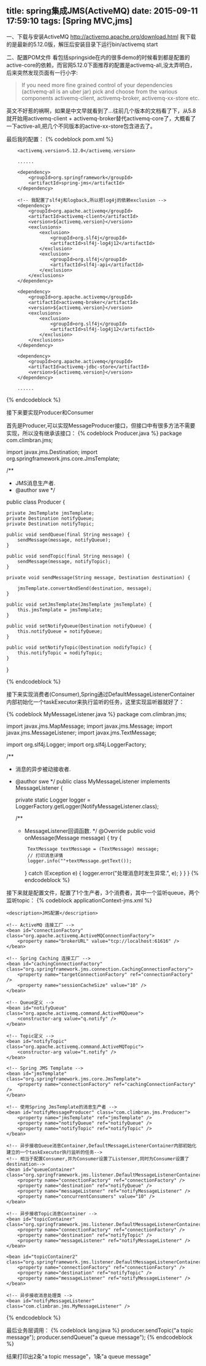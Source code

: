 title: spring集成JMS(ActiveMQ)
date: 2015-09-11 17:59:10
tags: [Spring MVC,jms]
---
一、下载与安装ActiveMQ
	<a href="http://activemq.apache.org/download.html">http://activemq.apache.org/download.html</a>
	我下载的是最新的5.12.0版，解压后安装目录下运行bin/activemq start 
	
二、配置POM文件
	看包括springside在内的很多demo的时候看到都是配置的active-core的依赖，而官网5.12.0下面推荐的配置是activemq-all,没太弄明白，后来突然发现页面有一行小字:
>If you need more fine grained control of your dependencies (activemq-all is an uber jar) pick and choose from the various components activemq-client, activemq-broker, activemq-xx-store etc.

英文不好惹的祸啊，如果是中文早就看到了...往前几个版本的文档看了下，从5.8就开始用activemq-client + activemq-broker替代activemq-core了，大概看了一下active-all,把几个不同版本的active-xx-store包含进去了。

最后我的配置：
{% codeblock pom.xml %}
 
 		<activemq.version>5.12.0</activemq.version>
 		
 		......
 
        <dependency>
            <groupId>org.springframework</groupId>
            <artifactId>spring-jms</artifactId>
        </dependency>

		<!-- 我配置了slf4j和logback,所以把log4j的依赖exclusion -->
        <dependency>
            <groupId>org.apache.activemq</groupId>
            <artifactId>activemq-client</artifactId>
            <version>${activemq.version}</version>
            <exclusions>
                <exclusion>
                    <groupId>org.slf4j</groupId>
                    <artifactId>slf4j-log4j12</artifactId>
                </exclusion>
                <exclusion>
                    <groupId>org.slf4j</groupId>
                    <artifactId>slf4j-api</artifactId>
                </exclusion>
            </exclusions>
        </dependency>

        <dependency>
            <groupId>org.apache.activemq</groupId>
            <artifactId>activemq-broker</artifactId>
            <version>${activemq.version}</version>
            <exclusions>
                <exclusion>
                    <groupId>org.slf4j</groupId>
                    <artifactId>slf4j-log4j12</artifactId>
                </exclusion>
            </exclusions>
        </dependency>
        
        <dependency>
            <groupId>org.apache.activemq</groupId>
            <artifactId>activemq-jdbc-store</artifactId>
            <version>${activemq.version}</version>
        </dependency>
        
        ......

{% endcodeblock %}

接下来要实现Producer和Consumer

首先是Producer,可以实现MessageProducer接口，但接口中有很多方法不需要实现，所以没有继承该接口：
{% codeblock Producer.java %}
package com.climbran.jms;

import javax.jms.Destination;
import org.springframework.jms.core.JmsTemplate;

/**
 * JMS消息生产者.
 * @author swe
 */

public class Producer {

	private JmsTemplate jmsTemplate;
	private Destination notifyQueue;
	private Destination notifyTopic;

	public void sendQueue(final String message) {
		sendMessage(message, notifyQueue);
	}

	public void sendTopic(final String message) {
		sendMessage(message, notifyTopic);
	}

	private void sendMessage(String message, Destination destination) {

		jmsTemplate.convertAndSend(destination, message);
	}

	public void setJmsTemplate(JmsTemplate jmsTemplate) {
		this.jmsTemplate = jmsTemplate;
	}

	public void setNotifyQueue(Destination notifyQueue) {
		this.notifyQueue = notifyQueue;
	}

	public void setNotifyTopic(Destination nodifyTopic) {
		this.notifyTopic = nodifyTopic;
	}
}

{% endcodeblock %}

接下来实现消费者(Consumer),Spring通过DefaultMessageListenerContainer内部初始化一个taskExecutor来执行监听的任务，这里实现监听器就好了：

{% codeblock MyMessageListener.java %}
package com.climbran.jms;

import javax.jms.MapMessage;
import javax.jms.Message;
import javax.jms.MessageListener;
import javax.jms.TextMessage;

import org.slf4j.Logger;
import org.slf4j.LoggerFactory;

/**
 * 消息的异步被动接收者.
 * @author swe
 */
public class MyMessageListener implements MessageListener {

	private static Logger logger = LoggerFactory.getLogger(NotifyMessageListener.class);


	/**
	 * MessageListener回调函数.
	 */
	@Override
	public void onMessage(Message message) {
		try {
		
			TextMessage textMessage = (TextMessage) message;
			// 打印消息详情
			logger.info(""+textMessage.getText());

		} catch (Exception e) {
			logger.error("处理消息时发生异常.", e);
		}
	}
}
{% endcodeblock %}

接下来就是配置文件，配置了1个生产者，3个消费者，其中一个监听queue，两个监听topic：
{% codeblock applicationContext-jms.xml %}
<?xml version="1.0" encoding="UTF-8"?>
<beans xmlns="http://www.springframework.org/schema/beans" xmlns:xsi="http://www.w3.org/2001/XMLSchema-instance"
       xsi:schemaLocation="http://www.springframework.org/schema/beans http://www.springframework.org/schema/beans/spring-beans-4.0.xsd">

    <description>JMS配置</description>

    <!-- ActiveMQ 连接工厂 -->
    <bean id="connectionFactory" class="org.apache.activemq.ActiveMQConnectionFactory">
        <property name="brokerURL" value="tcp://localhost:61616" />
    </bean>

    <!-- Spring Caching 连接工厂 -->
    <bean id="cachingConnectionFactory" class="org.springframework.jms.connection.CachingConnectionFactory">
        <property name="targetConnectionFactory" ref="connectionFactory" />
        <property name="sessionCacheSize" value="10" />
    </bean>

    <!-- Queue定义 -->
    <bean id="notifyQueue" class="org.apache.activemq.command.ActiveMQQueue">
        <constructor-arg value="q.notify" />
    </bean>

    <!-- Topic定义 -->
    <bean id="notifyTopic" class="org.apache.activemq.command.ActiveMQTopic">
        <constructor-arg value="t.notify" />
    </bean>

    <!-- Spring JMS Template -->
    <bean id="jmsTemplate" class="org.springframework.jms.core.JmsTemplate">
        <property name="connectionFactory" ref="cachingConnectionFactory" />
    </bean>

    <!-- 使用Spring JmsTemplate的消息生产者 -->
    <bean id="notifyMessageProducer" class="com.climbran.jms.Producer">
        <property name="jmsTemplate" ref="jmsTemplate" />
        <property name="notifyQueue" ref="notifyQueue" />
        <property name="notifyTopic" ref="notifyTopic" />
    </bean>

    <!-- 异步接收Queue消息Container,DefaultMessageListenerContainer内部初始化建立的一个taskExecutor执行监听的任务-->
    <!-- 相当于配置Consumer,并为Consumer设置了Listenser,同时为Consumer设置了destination-->
    <bean id="queueContainer" class="org.springframework.jms.listener.DefaultMessageListenerContainer">
        <property name="connectionFactory" ref="connectionFactory" />
        <property name="destination" ref="notifyQueue" />
        <property name="messageListener" ref="notifyMessageListener" />
        <property name="concurrentConsumers" value="10" />
    </bean>

    <!-- 异步接收Topic消息Container -->
    <bean id="topicContainer" class="org.springframework.jms.listener.DefaultMessageListenerContainer">
        <property name="connectionFactory" ref="connectionFactory" />
        <property name="destination" ref="notifyTopic" />
        <property name="messageListener" ref="notifyMessageListener" />
    </bean>

    <bean id="topicContainer2" class="org.springframework.jms.listener.DefaultMessageListenerContainer">
        <property name="connectionFactory" ref="connectionFactory" />
        <property name="destination" ref="notifyTopic" />
        <property name="messageListener" ref="notifyMessageListener" />
    </bean>

    <!-- 异步接收消息处理类 -->
    <bean id="notifyMessageListener" class="com.climbran.jms.MyMessageListener" />
</beans>
{% endcodeblock %}

最后业务层调用：
{% codeblock lang:java %}
	producer.sendTopic("a topic message");
    producer.sendQueue("a queue message");
{% endcodeblock %}

结果打印出2条"a topic message"，1条"a queue message"